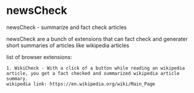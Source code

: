 # newsCheck
newsCheck - summarize and fact check articles 

newsCheck are a bunch of extensions that can fact check and generater short summaries of articles like wikipedia articles 

list of browser extensions:
    
    1. WikiCheck - With a click of a button while reading an wikipedia article, you get a fact checked and summarized wikipedia article summary.
    wikipedia link: https://en.wikipedia.org/wiki/Main_Page